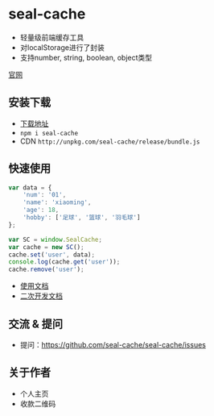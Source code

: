 # seal-cache

- 轻量级前端缓存工具
- 对localStorage进行了封装
- 支持number, string, boolean, object类型

[官网](https://seal-cache.github.io/)

## 安装下载

- [下载地址](https://github.com/seal-cache/seal-cache/releases)
- `npm i seal-cache`
- CDN `http://unpkg.com/seal-cache/release/bundle.js`

## 快速使用

```javaScript
var data = {
    'num': '01',
    'name': 'xiaoming',
    'age': 18,
    'hobby': ['足球', '篮球', '羽毛球']
};

var SC = window.SealCache;
var cache = new SC();
cache.set('user', data);
console.log(cache.get('user'));
cache.remove('user');
```

- [使用文档](./doc/use/README.md)
- [二次开发文档](./doc/dev/README.md)

## 交流 & 提问

- 提问：https://github.com/seal-cache/seal-cache/issues

## 关于作者

- 个人主页
- 收款二维码